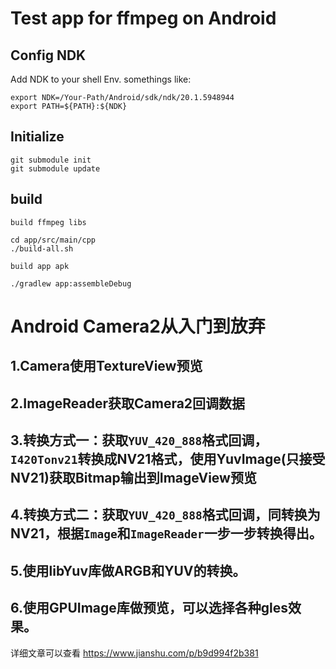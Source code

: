 # Test app for ffmpeg on Android

## Config NDK
Add NDK to your shell Env. somethings like:
```shell script
export NDK=/Your-Path/Android/sdk/ndk/20.1.5948944
export PATH=${PATH}:${NDK}
```

## Initialize

```shell script
git submodule init
git submodule update

```

## build

`build ffmpeg libs`
```shell script
cd app/src/main/cpp
./build-all.sh

```
`build app apk`
```shell script
./gradlew app:assembleDebug
```

Android Camera2从入门到放弃
=======

1.Camera使用TextureView预览
-------  

2.ImageReader获取Camera2回调数据
-------  

3.转换方式一：获取`YUV_420_888`格式回调，`I420Tonv21`转换成NV21格式，使用YuvImage(只接受NV21)获取Bitmap输出到ImageView预览
-------  

4.转换方式二：获取`YUV_420_888`格式回调，同转换为NV21，根据`Image`和`ImageReader`一步一步转换得出。
-------  

5.使用libYuv库做ARGB和YUV的转换。
-------  

6.使用GPUImage库做预览，可以选择各种gles效果。
-------  

详细文章可以查看 https://www.jianshu.com/p/b9d994f2b381
